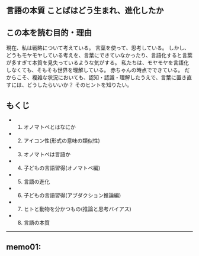 言語の本質
ことばはどう生まれ、進化したか
---

## この本を読む目的・理由
現在、私は戦略について考えている。
言葉を使って、思考している。
しかし、どうもモヤモヤしている考えを、言葉にできていなかったり、言語化すると言葉が多すぎて本質を見失っているような気がする。
私たちは、モヤモヤを言語化しなくても、そもそも世界を理解している。
赤ちゃんの時点でできている。
だからこそ、複雑な状況においても、認知・認識・理解したうえで、言葉に置き直すには、どうしたらいいか？
そのヒントを知りたい。

## もくじ
- 1. オノマトペとはなにか
- 2. アイコン性(形式の意味の類似性)
- 3. オノマトペは言語か
- 4. 子どもの言語習得(オノマトペ編)
- 5. 言語の進化
- 6. 子どもの言語習得(アブダクション推論編)
- 7. ヒトと動物を分かつもの(推論と思考バイアス)
- 8. 言語の本質

---

## memo01:








